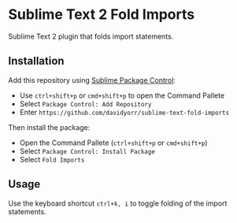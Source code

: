 Sublime Text 2 Fold Imports
===========================

Sublime Text 2 plugin that folds import statements.

Installation
------------
Add this repository using [Sublime Package Control][0]:

 * Use `ctrl+shift+p` or `cmd+shift+p` to open the Command Pallete
 * Select `Package Control: Add Repository`
 * Enter `https://github.com/davidyorr/sublime-text-fold-imports`

Then install the package:

 * Open the Command Pallete (`ctrl+shift+p` or `cmd+shift+p`)
 * Select `Package Control: Install Package`
 * Select `Fold Imports`

Usage
-----
Use the keyboard shortcut `ctrl+k, i` to toggle folding of the import statements.


 [0]: http://wbond.net/sublime_packages/package_control